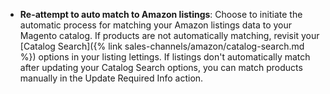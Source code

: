 
- **Re-attempt to auto match to Amazon listings**: Choose to initiate the automatic process for matching your Amazon listings data to your Magento catalog. If products are not automatically matching, revisit your [Catalog Search]({% link sales-channels/amazon/catalog-search.md %}) options in your listing lettings. If listings don't automatically match after updating your Catalog Search options, you can match products manually in the Update Required Info action.
